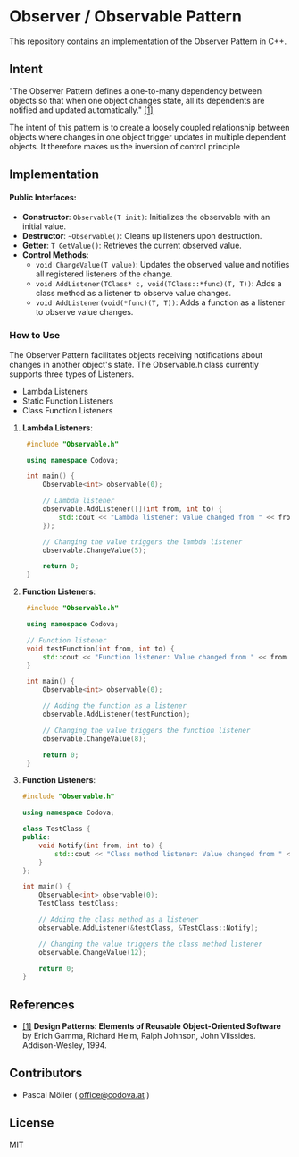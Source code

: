 # Observer / Observable Pattern

This repository contains an implementation of the Observer Pattern in C++.

## Intent

"The Observer Pattern defines a one-to-many dependency between objects so that when one object changes state, 
all its dependents are notified and updated automatically." [[1]](#references)

The intent of this pattern is to create a loosely coupled relationship between objects where changes in one object trigger updates in multiple dependent objects.
It therefore makes us the inversion of control principle

## Implementation

#### Public Interfaces:

- **Constructor**: `Observable(T init)`: Initializes the observable with an initial value.
- **Destructor**: `~Observable()`: Cleans up listeners upon destruction.
- **Getter**: `T GetValue()`: Retrieves the current observed value.
- **Control Methods**:
  - `void ChangeValue(T value)`: Updates the observed value and notifies all registered listeners of the change.
  - `void AddListener(TClass* c, void(TClass::*func)(T, T))`: Adds a class method as a listener to observe value changes.
  - `void AddListener(void(*func)(T, T))`: Adds a function as a listener to observe value changes.

### How to Use

The Observer Pattern facilitates objects receiving notifications about changes in another object's state.
The Observable.h class currently supports three types of Listeners.
- Lambda Listeners
- Static Function Listeners
- Class Function Listeners

1. **Lambda Listeners**:

   ```cpp
    #include "Observable.h"

    using namespace Codova;

    int main() {
        Observable<int> observable(0);

        // Lambda listener
        observable.AddListener([](int from, int to) {
            std::cout << "Lambda listener: Value changed from " << from << " to " << to << std::endl;
        });

        // Changing the value triggers the lambda listener
        observable.ChangeValue(5);

        return 0;
    }

2. **Function Listeners**:

   ```cpp
    #include "Observable.h"

    using namespace Codova;

    // Function listener
    void testFunction(int from, int to) {
        std::cout << "Function listener: Value changed from " << from << " to " << to << std::endl;
    }

    int main() {
        Observable<int> observable(0);

        // Adding the function as a listener
        observable.AddListener(testFunction);

        // Changing the value triggers the function listener
        observable.ChangeValue(8);

        return 0;
    }

3. **Function Listeners**:

    ```cpp
    #include "Observable.h"

    using namespace Codova;

    class TestClass {
    public:
        void Notify(int from, int to) {
            std::cout << "Class method listener: Value changed from " << from << " to " << to << std::endl;
        }
    };

    int main() {
        Observable<int> observable(0);
        TestClass testClass;

        // Adding the class method as a listener
        observable.AddListener(&testClass, &TestClass::Notify);

        // Changing the value triggers the class method listener
        observable.ChangeValue(12);

        return 0;
    }


## References

- [[1]](https://www.amazon.com/Design-Patterns-Elements-Reusable-Object-Oriented/dp/0201633612)
 **Design Patterns: Elements of Reusable Object-Oriented Software** by Erich Gamma, Richard Helm, Ralph Johnson, John Vlissides. Addison-Wesley, 1994.

## Contributors

- Pascal Möller ( office@codova.at )

## License

MIT